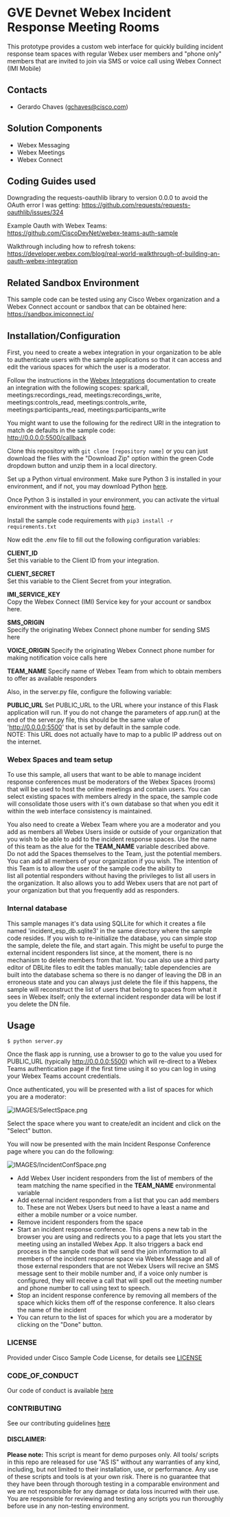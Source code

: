 # GVE Devnet Webex Incident Response Meeting Rooms
This prototype provides a custom web interface for quickly building incident response team spaces with regular Webex user members 
and "phone only" members that are invited to join via SMS or voice call using Webex Connect (IMI Mobile)


## Contacts
* Gerardo Chaves (gchaves@cisco.com)

## Solution Components
* Webex Messaging
* Webex Meetings
* Webex Connect

## Coding Guides used
 
Downgrading the requests-oauthlib library to version 0.0.0 to avoid the OAuth error I was getting:
https://github.com/requests/requests-oauthlib/issues/324

Example Oauth with Webex Teams:
https://github.com/CiscoDevNet/webex-teams-auth-sample

Walkthrough including how to refresh tokens:
https://developer.webex.com/blog/real-world-walkthrough-of-building-an-oauth-webex-integration


## Related Sandbox Environment  

This sample code can be tested using any Cisco Webex organization and a Webex Connect account or sandbox 
that can be obtained here: https://sandbox.imiconnect.io/


## Installation/Configuration  

First, you need to create a webex integration in your organization to be able to authenticate users with the sample 
applications so that it can access and edit the various spaces for which the user is a moderator. 

Follow the instructions in the [Webex Integrations](https://developer.webex.com/docs/integrations) documentation to create
an integration with the following scopes: spark:all, meetings:recordings_read, meetings:recordings_write, meetings:controls_read,
meetings:controls_write, meetings:participants_read, meetings:participants_write   

You might want to use the following for the redirect URI in the integration to match de defaults in the sample code:  
http://0.0.0.0:5500/callback  

Clone this repository with `git clone [repository name]`  or you can just download the files with the "Download Zip" 
option within the green Code dropdown button and unzip them in a local directory.  

Set up a Python virtual environment. Make sure Python 3 is installed in your environment, and if not, 
you may download Python [here](https://www.python.org/downloads/).  

Once Python 3 is installed in your environment, you can activate the virtual environment with 
the instructions found [here](https://docs.python.org/3/tutorial/venv.html).  

Install the sample code requirements with `pip3 install -r requirements.txt`  

Now edit the .env file to fill out  the following configuration variables:  

**CLIENT_ID**     
Set this variable to the Client ID from your integration. 

**CLIENT_SECRET**  
Set this variable to the Client Secret from your integration.  

**IMI_SERVICE_KEY**  
Copy the Webex Connect (IMI) Service key for your account or sandbox here.  

**SMS_ORIGIN**  
Specify the originating Webex Connect phone number for sending SMS here  

**VOICE_ORIGIN**
Specify the originating Webex Connect phone number for making notification voice calls here

**TEAM_NAME** 
Specify name of Webex Team from which to obtain members to offer as available responders 


Also, in the server.py file, configure the following variable:

**PUBLIC_URL**
Set PUBLIC_URL to the URL where your instance of this Flask application will run. If you do not change the parameters 
of app.run() at the end of the server.py file, this should be the same value of 'http://0.0.0.0:5500' that is set by default 
in the sample code.  
NOTE: This URL does not actually have to map to a public IP address out on the internet. 

### Webex Spaces and team setup  
  
To use this sample, all users that want to be able to manage incident response conferences must be moderators of the Webex Spaces (rooms) that will 
be used to host the online meetings and contain users. You can select existing spaces with members alredy in the space, the sample code will 
consolidate those users with it's own database so that when you edit it within the web interface consistency is maintained.  

You also need to create a Webex Team where you are a moderator and you add as members all Webex Users inside or outside of your organization 
that you wish to be able to add to the incident response spaces. Use the name of this team as the alue for the **TEAM_NAME** variable described 
above.  
Do not add the Spaces themselves to the Team, just the potential members. 
You can add all members of your organization if you wish. The intention of this Team is to allow the user of the sample code the ability to  
list all potential responders without having the privileges to list all users in the organization. It also allows you to add  Webex users 
that are not part of your organization but that you frequently add as responders. 

### Internal database  
This sample manages it's data using SQLLite for which it creates a file named 'incident_esp_db.sqlite3' in the same directory where 
the sample code resides. If you wish to re-initialize the database, you can simple stop the sample, delete the file, and start again. 
This might be useful to purge the external incident responders list since, at the moment, there is no mechanism to delete members from 
that list. You can also use a third party editor of DBLite files to edit the tables manually; table dependencies are built into the 
database schema so there is no danger of leaving the DB in an erroneous state and you can always just delete the file if this happens, 
the sample will reconstruct the list of users that belong to spaces from what it sees in Webex itself; only the external incident responder 
data will be lost if you delete the DN file.  


## Usage

    $ python server.py

Once the flask app is running, use a browser to go to the value you used for PUBLIC_URL (typically http://0.0.0.0:5500) which will re-direct to a Webex Teams 
authentication page if the first time using it so you can log in using your Webex Teams account credentials. 

Once authenticated, you will be presented with a list of spaces for which you are a moderator:

![IMAGES/SelectSpace.png](IMAGES/SelectSpace.png)  


Select the space where you want to create/edit an incident and click on the "Select" button.  
  

You will now be presented with the main Incident Response Conference page where you can do the following:  

![IMAGES/IncidentConfSpace.png](IMAGES/IncidentConfSpace.png)  

- Add Webex User incident responders from the list of members of the team matching the name specified in the **TEAM_NAME** environmental variable
- Add external incident responders from a list that you can add members to. These are not Webex Users but need to have a least a name and either a mobile number 
or a voice number. 
- Remove incident responders from the space
- Start an incident response conference. This opens a new tab in the browser you are using and redirects you to a page that 
lets you start the meeting using an installed Webex App.  It also triggers a back end process in the sample code that will send the
 join information to all members of the incident response space via Webex Message and all of those external responders that are not 
Webex Users will recive an SMS message sent to their mobile number and, if a voice only number is configured, they will receive a call 
that will spell out the meeting number and phone number to call using text to speech.  
- Stop an incident response conference by removing all members of the space which kicks them off of the response conference. It also clears 
the name of the incident
- You can return to the list of spaces for which you are a moderator by clicking on the "Done" button.  


### LICENSE

Provided under Cisco Sample Code License, for details see [LICENSE](LICENSE.md)

### CODE_OF_CONDUCT

Our code of conduct is available [here](CODE_OF_CONDUCT.md)

### CONTRIBUTING

See our contributing guidelines [here](CONTRIBUTING.md)

#### DISCLAIMER:
<b>Please note:</b> This script is meant for demo purposes only. All tools/ scripts in this repo are released for use "AS IS" without any warranties of any kind, including, but not limited to their installation, use, or performance. Any use of these scripts and tools is at your own risk. There is no guarantee that they have been through thorough testing in a comparable environment and we are not responsible for any damage or data loss incurred with their use.
You are responsible for reviewing and testing any scripts you run thoroughly before use in any non-testing environment.
